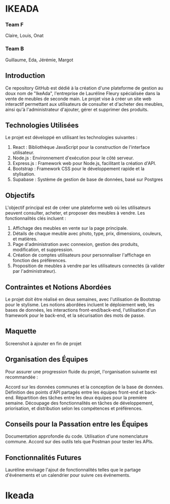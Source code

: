 # IKEADA

### Team F 
Claire, Louis, Onat

### Team B 
Guillaume, Eda, Jérémie, Margot 

## Introduction
Ce repository GitHub est dédié à la création d'une plateforme de gestion au doux nom de "IkeAda", l'entreprise de Lauréline Fleury spécialisée dans la vente de meubles de seconde main. Le projet vise à créer un site web interactif permettant aux utilisateurs de consulter et d'acheter des meubles, ainsi qu'à l'administrateur d'ajouter, gérer et supprimer des produits.

## Technologies Utilisées
Le projet est développé en utilisant les technologies suivantes :

1. React : Bibliothèque JavaScript pour la construction de l'interface utilisateur.
2. Node.js : Environnement d'exécution pour le côté serveur.
3. Express.js : Framework web pour Node.js, facilitant la création d'API.
4. Bootstrap : Framework CSS pour le développement rapide et la stylisation.
5. Supabase : Système de gestion de base de données, basé sur Postgres

## Objectifs
L'objectif principal est de créer une plateforme web où les utilisateurs peuvent consulter, acheter, et proposer des meubles à vendre. Les fonctionnalités clés incluent :

1. Affichage des meubles en vente sur la page principale.
2. Détails de chaque meuble avec photo, type, prix, dimensions, couleurs, et matières.
3. Page d'administration avec connexion, gestion des produits, modification, et suppression.
4. Création de comptes utilisateurs pour personnaliser l'affichage en fonction des préférences.
5. Proposition de meubles à vendre par les utilisateurs connectés (à valider par l'administrateur).

## Contraintes et Notions Abordées
Le projet doit être réalisé en deux semaines, avec l'utilisation de Bootstrap pour le stylisme. Les notions abordées incluent le déploiement web, les bases de données, les interactions front-end/back-end, l'utilisation d'un framework pour le back-end, et la sécurisation des mots de passe.

## Maquette 

Screenshot à ajouter en fin de projet 

## Organisation des Équipes
Pour assurer une progression fluide du projet, l'organisation suivante est recommandée :

Accord sur les données communes et la conception de la base de données.
Définition des points d'API partagés entre les équipes front-end et back-end.
Répartition des tâches entre les deux équipes pour la première semaine.
Découpage des fonctionnalités en tâches de développement, priorisation, et distribution selon les compétences et préférences.

## Conseils pour la Passation entre les Équipes
Documentation approfondie du code.
Utilisation d'une nomenclature commune.
Accord sur des outils tels que Postman pour tester les APIs.

## Fonctionnalités Futures
Lauréline envisage l'ajout de fonctionnalités telles que le partage d'événements et un calendrier pour suivre ces événements.
# Ikeada
